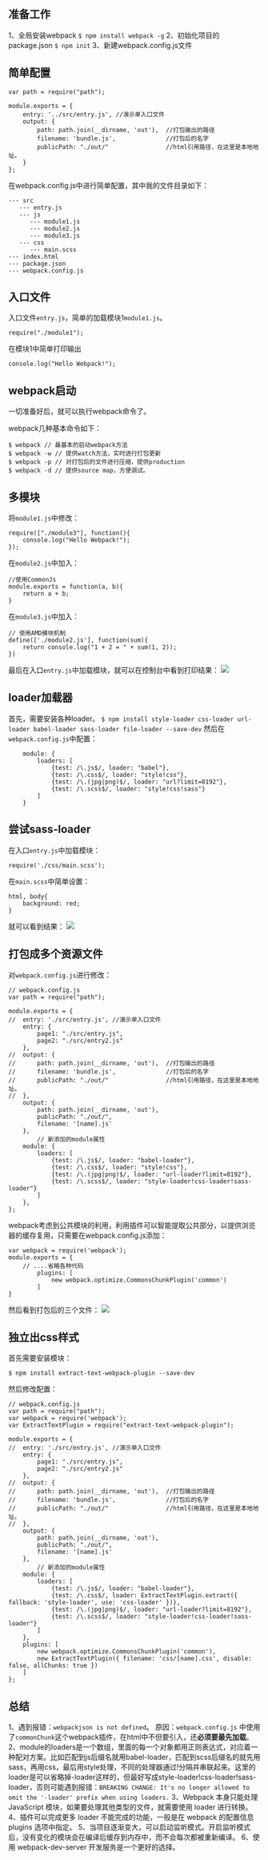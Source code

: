 ## 准备工作
1、全局安装webpack
`$ npm install webpack -g`
2、初始化项目的package.json
`$ npm init`
3、新建webpack.config.js文件
## 简单配置

```
var path = require("path");

module.exports = {
    entry: '../src/entry.js', //演示单入口文件
    output: {
        path: path.join(__dirname, 'out'),  //打包输出的路径
        filename: 'bundle.js',              //打包后的名字
        publicPath: "./out/"                //html引用路径，在这里是本地地址。
    }
};

```
在webpack.config.js中进行简单配置，其中我的文件目录如下：
```
--- src
   --- entry.js
   --- js
      --- module1.js
      --- module2.js
      --- module3.js
   --- css
      --- main.scss
--- index.html
--- package.json
--- webpack.config.js

```


## 入口文件
入口文件`entry.js`，简单的加载模块1`module1.js`。
```
require("./module1");
```

在模块1中简单打印输出
```
console.log("Hello Webpack!");
```
## webpack启动
一切准备好后，就可以执行webpack命令了。

webpack几种基本命令如下：
```
$ webpack // 最基本的启动webpack方法
$ webpack -w // 提供watch方法，实时进行打包更新
$ webpack -p // 对打包后的文件进行压缩，提供production
$ webpack -d // 提供source map，方便调试。

```
## 多模块
将`module1.js`中修改：
```
require(["./module3"], function(){
    console.log("Hello Webpack!");
});
```
在`module2.js`中加入：
```
//使用CommonJs
module.exports = function(a, b){
    return a + b;
}
```
在`module3.js`中加入：
```
// 使用AMD模块机制
define(['./module2.js'], function(sum){
    return console.log("1 + 2 = " + sum(1, 2));
})
```
最后在入口`entry.js`中加载模块，就可以在控制台中看到打印结果：
![](http://ata2-img.cn-hangzhou.img-pub.aliyun-inc.com/4608d2674b9fe1e8629714db265fc234.png)
## loader加载器
首先，需要安装各种loader。
`$ npm install style-loader css-loader url-loader babel-loader sass-loader file-loader --save-dev`
然后在`webpack.config.js`中配置：
```
    module: {
        loaders: [
            {test: /\.js$/, loader: "babel"},
            {test: /\.css$/, loader: "style!css"},
            {test: /\.(jpg|png)$/, loader: "url?limit=8192"},
            {test: /\.scss$/, loader: "style!css!sass"}
        ]
    }
```
## 尝试sass-loader
在入口`entry.js`中加载模块：
```
require('./css/main.scss');
```
在`main.scss`中简单设置：
```
html, body{
    background: red;
}
```
就可以看到结果：
![](http://ata2-img.cn-hangzhou.img-pub.aliyun-inc.com/82bc908dc0cde4ace2d1b4477a24134b.png)

## 打包成多个资源文件
对`webpack.config.js`进行修改：
```
// webpack.config.js
var path = require("path");

module.exports = {
//  entry: './src/entry.js', //演示单入口文件
    entry: {
        page1: "./src/entry.js",
        page2: "./src/entry2.js"
    },
//  output: {
//      path: path.join(__dirname, 'out'),  //打包输出的路径
//      filename: 'bundle.js',              //打包后的名字
//      publicPath: "./out/"                //html引用路径，在这里是本地地址。
//  },
    output: {
        path: path.join(__dirname, 'out'),
        publicPath: "./out/",
        filename: '[name].js'
    },
        // 新添加的module属性
    module: {
        loaders: [
            {test: /\.js$/, loader: "babel-loader"},
            {test: /\.css$/, loader: "style!css"},
            {test: /\.(jpg|png)$/, loader: "url-loader?limit=8192"},
            {test: /\.scss$/, loader: "style-loader!css-loader!sass-loader"}
        ]
    },
};
```
webpack考虑到公共模块的利用，利用插件可以智能提取公共部分，以提供浏览器的缓存复用，只需要在webpack.config.js添加：
```
var webpack = require('webpack');
module.exports = {
    // ....省略各种代码
        plugins: [
            new webpack.optimize.CommonsChunkPlugin('common')
        ]
}

```

然后看到打包后的三个文件：
![](http://ata2-img.cn-hangzhou.img-pub.aliyun-inc.com/51ae3f235961f79d77caf4fb877cf4a1.png)

## 独立出css样式
首先需要安装模块：
```
$ npm install extract-text-webpack-plugin --save-dev
```
然后修改配置：
```
// webpack.config.js
var path = require("path");
var webpack = require('webpack');
var ExtractTextPlugin = require("extract-text-webpack-plugin");

module.exports = {
//  entry: './src/entry.js', //演示单入口文件
    entry: {
        page1: "./src/entry.js",
        page2: "./src/entry2.js"
    },
//  output: {
//      path: path.join(__dirname, 'out'),  //打包输出的路径
//      filename: 'bundle.js',              //打包后的名字
//      publicPath: "./out/"                //html引用路径，在这里是本地地址。
//  },
    output: {
        path: path.join(__dirname, 'out'),
        publicPath: "./out/",
        filename: '[name].js'
    },
        // 新添加的module属性
    module: {
        loaders: [
            {test: /\.js$/, loader: "babel-loader"},
            {test: /\.css$/, loader: ExtractTextPlugin.extract({ fallback: 'style-loader', use: 'css-loader' })},
            {test: /\.(jpg|png)$/, loader: "url-loader?limit=8192"},
            {test: /\.scss$/, loader: "style-loader!css-loader!sass-loader"}
        ]
    },
    plugins: [
        new webpack.optimize.CommonsChunkPlugin('common'),
        new ExtractTextPlugin({ filename: 'css/[name].css', disable: false, allChunks: true })
    ]
};

```
## 总结
1、遇到报错：```webpackjson is not defined```。
原因：`webpack.config.js` 中使用了`commonChunk`这个webpack插件，在html中不但要引入，还**必须要最先加载**。
2、module的loaders是一个数组，里面的每一个对象都用正则表达式，对应着一种配对方案。比如匹配到js后缀名就用babel-loader，匹配到scss后缀名的就先用sass，再用css，最后用style处理，不同的处理器通过!分隔并串联起来。这里的loader是可以省略掉-loader这样的，但最好写成style-loader!css-loader!sass-loader，否则可能遇到报错：```BREAKING CHANGE: It's no longer allowed to omit the '-loader' prefix when using loaders.```
3、Webpack 本身只能处理 JavaScript 模块，如果要处理其他类型的文件，就需要使用 loader 进行转换。
4、插件可以完成更多 loader 不能完成的功能，一般是在 webpack 的配置信息 plugins 选项中指定。
5、当项目逐渐变大，可以启动监听模式。开启监听模式后，没有变化的模块会在编译后缓存到内存中，而不会每次都被重新编译。
6、使用 webpack-dev-server 开发服务是一个更好的选择。





